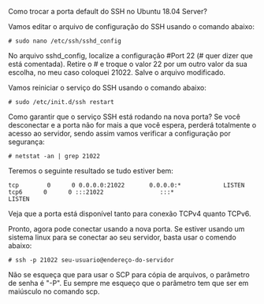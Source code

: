 Como trocar a porta default do SSH no Ubuntu 18.04 Server?

Vamos editar o arquivo de configuração do SSH usando o comando abaixo:
````
# sudo nano /etc/ssh/sshd_config
````

No arquivo sshd_config, localize a configuração #Port 22 (# quer dizer que está comentada). Retire o # e troque o valor 22 por um outro valor da sua escolha, no meu caso coloquei 21022. Salve o arquivo modificado.

Vamos reiniciar o serviço do SSH usando o comando abaixo:
````
# sudo /etc/init.d/ssh restart
````
Como garantir que o serviço SSH está rodando na nova porta? Se você desconectar e a porta não for mais a que você espera, perderá totalmente o acesso ao servidor, sendo assim vamos verificar a configuração por segurança:
````
# netstat -an | grep 21022
````
Teremos o seguinte resultado se tudo estiver bem:
````
tcp        0      0 0.0.0.0:21022       0.0.0.0:*            LISTEN
tcp6      0      0 :::21022                :::*                    LISTEN
````

Veja que a porta está disponível tanto para conexão TCPv4 quanto TCPv6. 

Pronto, agora pode conectar usando a nova porta. Se estiver usando um sistema linux para se conectar ao seu servidor, basta usar o comendo abaixo:
````
# ssh -p 21022 seu-usuario@endereço-do-servidor
````

Não se esqueça que para usar o SCP para cópia de arquivos, o parâmetro de senha é "-P". Eu sempre me esqueço que o parâmetro tem que ser em maiúsculo no comando scp.